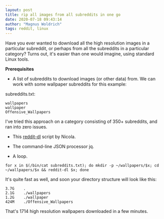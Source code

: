 ```yaml
---
layout: post
title: rip all images from all subreddits in one go
date: 2020-07-18 09:43:14
author: "Magnus Woldrich"
tags: reddit, linux
---
```


Have you ever wanted to download all the high resolution images in a
particular subreddit, or perhaps from all the subreddits in a particular
category? Turns out, it's easier than one would imagine, using standard
Linux tools.

**Prerequisites**

- A list of subreddits to download images (or other data) from.
We can work with some wallpaper subreddits for this example:

subreddits.txt:
```
wallpapers
wallpaper
Offensive_Wallpapers
```

I've tried this approach on a category consisting of 350+ subreddits,
and ran into zero issues.

- This [reddit-dl](https://github.com/trapd00r/utils/blob/master/reddit-dl) script by Nicola.

- The command-line JSON processor jq.

- A loop.


```
for x in $(/bin/cat subreddits.txt); do mkdir -p ~/wallpapers/$x; cd ~/wallpapers/$x && reddit-dl $x; done
```

It's quite fast as well, and soon your directory structure will look like this:

```
3.7G	.
2.1G	./wallpapers
1.2G	./wallpaper
424M	./Offensive_Wallpapers
```

That's 1714 high resolution wallpapers downloaded in a few minutes.
